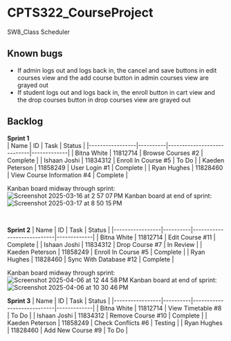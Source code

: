 # CPTS322_CourseProject
SW8_Class Scheduler

## Known bugs
- If admin logs out and logs back in, the cancel and save buttons in edit courses view and the add course button in admin courses view are grayed out
- If student logs out and logs back in, the enroll button in cart view and the drop courses button in drop courses view are grayed out

## Backlog

**Sprint 1**  
| Name            | ID       | Task                       | Status      |
|-----------------|----------|----------------------------|-------------|
| Bitna White     | 11812714 | Browse Courses #2          | Complete    |
| Ishaan Joshi    | 11834312 | Enroll In Course #5        | To Do       |
| Kaeden Peterson | 11858249 | User Login #1              | Complete    |
| Ryan Hughes     | 11828460 | View Course Information #4 | Complete    |  

Kanban board midway through sprint:
![Screenshot 2025-03-16 at 2 57 07 PM](https://github.com/user-attachments/assets/953b905a-7dd7-447f-bd2e-1319a03457ed)
Kanban board at end of sprint:
![Screenshot 2025-03-17 at 8 50 15 PM](https://github.com/user-attachments/assets/47c85dfa-da12-41d6-9baa-933d6309500c)

<br>

**Sprint 2**
| Name            | ID       | Task                       | Status      |
|-----------------|----------|----------------------------|-------------|
| Bitna White     | 11812714 | Edit Course #11            | Complete    |
| Ishaan Joshi    | 11834312 | Drop Course #7             | In Review   |
| Kaeden Peterson | 11858249 | Enroll In Course #5        | Complete    |
| Ryan Hughes     | 11828460 | Sync With Database #12     | Complete    |

Kanban board midway through sprint:
![Screenshot 2025-04-06 at 12 44 58 PM](https://github.com/user-attachments/assets/5bc6c307-4664-4238-b5e3-d8fea94152fe)
Kanban board at end of sprint:
![Screenshot 2025-04-06 at 10 30 46 PM](https://github.com/user-attachments/assets/c9364baa-ef3b-40b0-9a3c-7c4af292600e)

**Sprint 3**
| Name            | ID       | Task                       | Status      |
|-----------------|----------|----------------------------|-------------|
| Bitna White     | 11812714 | View Timetable #8          | To Do       |
| Ishaan Joshi    | 11834312 | Remove Course #10          | Complete    |
| Kaeden Peterson | 11858249 | Check Conflicts #6         | Testing     |
| Ryan Hughes     | 11828460 | Add New Course #9          | To Do       |
